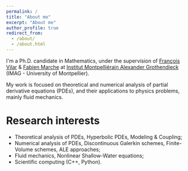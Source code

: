 ```yaml
---
permalink: /
title: "About me"
excerpt: "About me"
author_profile: true
redirect_from: 
  - /about/
  - /about.html
---
```


I'm a Ph.D. candidate in Mathematics, under the supervision of [François Vilar](https://francois-vilar.pagesperso-orange.fr) & [Fabien Marche](https://imag.umontpellier.fr/~marche/) at [Institut Montpelliérain Alexander Grothendieck](https://imag.umontpellier.fr) (IMAG - University of Montpellier).

My work is focused on theoretical and numerical analysis of partial derivative equations (PDEs), and their applications to physics problems, mainly fluid mechanics.

Research interests
======
- Theoretical analysis of PDEs, Hyperbolic PDEs, Modeling & Coupling;
- Numerical analysis of PDEs, Discontinuous Galerkin schemes, Finite-Volume schemes, ALE approaches;
- Fluid mechanics, Nonlinear Shallow-Water equations;
- Scientific computing (C++, Python).


